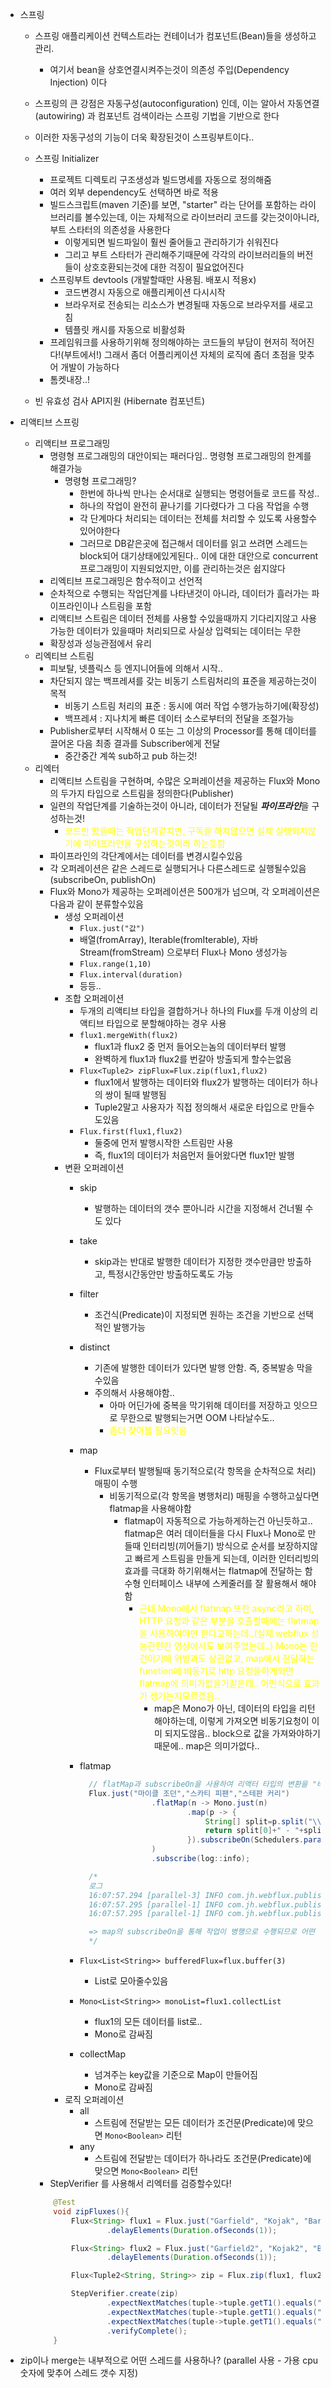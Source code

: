 - 스프링
  - 스프링 애플리케이션 컨텍스트라는 컨테이너가 컴포넌트(Bean)들을 생성하고 관리.
    - 여기서 bean을 상호연결시켜주는것이 의존성 주입(Dependency Injection) 이다
  - 스프링의 큰 강점은 자동구성(autoconfiguration) 인데, 이는 알아서 자동연결(autowiring) 과 컴포넌트 검색이라는 스프링 기법을 기반으로 한다
  - 이러한 자동구성의 기능이 더욱 확장된것이 스프링부트이다..
  - 스프링 Initializer
    - 프로젝트 디렉토리 구조생성과 빌드명세를 자동으로 정의해줌
    - 여러 외부 dependency도 선택하면 바로 적용
    - 빌드스크립트(maven 기준)를 보면, "starter" 라는 단어를 포함하는 라이브러리를 볼수있는데, 이는 자체적으로 라이브러리 코드를 갖는것이아니라, 부트 스타터의 의존성을 사용한다
      - 이렇게되면 빌드파일이 훨씬 줄어들고 관리하기가 쉬워진다
      - 그리고 부트 스타터가 관리해주기때문에 각각의 라이브러리들의 버전들이 상호호환되는것에 대한 걱징이 필요없어진다 
    - 스프링부트 devtools (개발할때만 사용됨. 배포시 적용x)
      - 코드변경시 자동으로 애플리케이션 다시시작
      - 브라우저로 전송되는 리소스가 변경될때 자동으로 브라우저를 새로고침
      - 템플릿 캐시를 자동으로 비활성화
    - 프레임워크를 사용하기위해 정의해야하는 코드들의 부담이 현저히 적어진다!(부트에서!) 그래서 좀더 어플리케이션 자체의 로직에 좀더 초점을 맞추어 개발이 가능하다
    - 톰켓내장..!

  - 빈 유효성 검사 API지원 (Hibernate 컴포넌트)  


- 리액티브 스프링
  - 리액티브 프로그래밍
    - 명령형 프로그래밍의 대안이되는 패러다임.. 명령형 프로그래밍의 한계를 해결가능 
      - 명령형 프로그래밍?
        - 한번에 하나씩 만나는 순서대로 실행되는 명령어들로 코드를 작성..
        - 하나의 작업이 완전히 끝나기를 기다렸다가 그 다음 작업을 수행
        - 각 단계마다 처리되는 데이터는 전체를 처리할 수 있도록 사용할수있어야한다
        - 그러므로 DB같은곳에 접근해서 데이터를 읽고 쓰려면 스레드는 block되어 대기상태에있게된다.. 이에 대한 대안으로 concurrent 프로그래밍이 지원되었지만, 이를 관리하는것은 쉽지않다
    - 리엑티브 프로그래밍은 함수적이고 선언적
    - 순차적으로 수행되는 작업단계를 나타낸것이 아니라, 데이터가 흘러가는 파이프라인이나 스트림을 포함
    - 리액티브 스트림은 데이터 전체를 사용할 수있을때까지 기다리지않고 사용가능한 데이터가 있을때마 처리되므로 사실상 입력되는 데이터는 무한
    - 확장성과 성능관점에서 유리
  - 리엑티브 스트림
    - 피보탈, 넷플릭스 등 엔지니어들에 의해서 시작..
    - 차단되지 않는 백프레셔를 갖는 비동기 스트림처리의 표준을 제공하는것이 목적
      - 비동기 스트림 처리의 표준 : 동시에 여러 작업 수행가능하기에(확장성)
      - 백프레셔 : 지나치게 빠른 데이터 소스로부터의 전달을 조절가능
    - Publisher로부터 시작해서 0 또는 그 이상의 Processor를 통해 데이터를 끌어온 다음 최종 결과를 Subscriber에게 전달
      - 중간중간 계쏙 sub하고 pub 하는것!
  - 리엑터
    - 리액티브 스트림을 구현하며, 수많은 오퍼레이션을 제공하는 Flux와 Mono의 두가지 타입으로 스트림을 정의한다(Publisher)
    - 일련의 작업단계를 기술하는것이 아니라, 데이터가 전달될 ***파이프라인***을 구성하는것!
      - <span style="color:yellow">코드만 봤을때는 작업단계같지만, 구독을 하지않으면 실제 실행되지않기에 파이프라인을 구성하는것이라 하는듯함</span>
    - 파이프라인의 각단계에서는 데이터를 변경시킬수있음
    - 각 오퍼레이션은 같은 스레드로 실행되거나 다른스레드로 실행될수있음 (subscribeOn, publishOn)
    - Flux와 Mono가 제공하는 오퍼레이션은 500개가 넘으며, 각 오퍼레이션은 다음과 같이 분류할수있음
      - 생성 오퍼레이션
        - `Flux.just("값")`
        - 배열(fromArray), Iterable(fromIterable), 자바Stream(fromStream) 으로부터 Flux나 Mono 생성가능
        - `Flux.range(1,10)`
        - `Flux.interval(duration)`
        - 등등..
      - 조합 오퍼레이션
        - 두개의 리액티브 타입을 결합하거나 하나의 Flux를 두개 이상의 리액티브 타입으로 분할해야하는 경우 사용
        - `flux1.mergeWith(flux2)`
          - flux1과 flux2 중 먼저 들어오는놈의 데이터부터 발행
          - 완벽하게 flux1과 flux2를 번갈아 방출되게 할수는없음
        - `Flux<Tuple2> zipFlux=Flux.zip(flux1,flux2)`
          - flux1에서 발행하는 데이터와 flux2가 발행하는 데이터가 하나의 쌍이 될때 발행됨
          - Tuple2말고 사용자가 직접 정의해서 새로운 타입으로 만들수도있음
        - `Flux.first(flux1,flux2)`
          - 둘중에 먼저 발행시작한 스트림만 사용
          - 즉, flux1의 데이터가 처음먼저 들어왔다면 flux1만 발행
      - 변환 오퍼레이션
        - skip
          - 발행하는 데이터의 갯수 뿐아니라 시간을 지정해서 건너뛸 수도 있다
        - take
          - skip과는 반대로 발행한 데이터가 지정한 갯수만큼만 방출하고, 특정시간동안만 방출하도록도 가능
        - filter
          - 조건식(Predicate)이 지정되면 원하는 조건을 기반으로 선택적인 발행가능
        - distinct
          - 기존에 발행한 데이터가 있다면 발행 안함. 즉, 중복발송 막을수있음
          - 주의해서 사용해야함..
            - 아마 어딘가에 중복을 막기위해 데이터를 저장하고 잇으므로 무한으로 발행되는거면 OOM 나타날수도..
            - <span style="color:yellow">좀더 찾아볼 필요잇음</span>
        - map
          - Flux로부터 발행될때 동기적으로(각 항목을 순차적으로 처리) 매핑이 수행
            - 비동기적으로(각 항목을 병행처리) 매핑을 수행하고싶다면 flatmap을 사용해야함
              - flatmap이 자동적으로 가능하게하는건 아닌듯하고.. flatmap은 여러 데이터들을 다시 Flux나 Mono로 만들때 인터리빙(끼어들기) 방식으로 순서를 보장하지않고 빠르게 스트림을 만들게 되는데, 이러한 인터리빙의 효과를 극대화 하기위해서는 flatmap에 전달하는 함수형 인터페이스 내부에 스케줄러를 잘 활용해서 해야함
                - <span style="color:yellow">근데 Mono에서 flatmap 또한 async라고 하여, HTTP 요청과 같은 부분을 호출할때에는 flatmap을 사용하여야만 한다고하는데..(실제 webflux 성능관련한 영상에서도 보여주었는데..) Mono는 한건이기에 위빙과도 상관없고, map에서 전달하는 function에 비동기로 http 요청을하게되면 flatmap에 의미가없을거같은데.. 어떤식으로 효과가 생기는지모르겠음..</span>
                  - map은 Mono가 아닌, 데이터의 타입을 리턴해야하는데, 이렇게 가져오면 비동기요청이 이미 되지도않음.. block으로 값을 가져와야하기때문에.. map은 의미가없다..
                
        - flatmap
          
          ```java
            // flatMap과 subscribeOn을 사용하여 리액터 타입의 변환을 "비동기"적으로 수행하는 방법
            Flux.just("마이클 조던","스카티 피팬","스테판 커리")
                          .flatMap(n -> Mono.just(n)
                                  .map(p -> {
                                      String[] split=p.split("\\s");
                                      return split[0]+" - "+split[1];
                                  }).subscribeOn(Schedulers.parallel())
                          )
                          .subscribe(log::info);

            /*
            로그
            16:07:57.294 [parallel-3] INFO com.jh.webflux.publisher.FluxOperation - 스테판 - 커리
            16:07:57.295 [parallel-1] INFO com.jh.webflux.publisher.FluxOperation - 마이클 - 조던
            16:07:57.295 [parallel-1] INFO com.jh.webflux.publisher.FluxOperation - 스카티 - 피팬

            => map의 subscribeOn을 통해 작업이 병행으로 수행되므로 어떤 작업이 먼저끝날지 보장이 안되고, 그렇기때문에 flatMap을 통해 평면화된 Flux를 통해 발행되는 데이터들중 어떤게 먼저 발행될지 알수없다!
            */

          ```
        - `Flux<List<String>> bufferedFlux=flux.buffer(3)`
          - List로 모아줄수있음
        - `Mono<List<String>> monoList=flux1.collectList`
          - flux1의 모든 데이터를 list로..
          - Mono로 감싸짐
        - collectMap
          - 넘겨주는 key값을 기준으로 Map이 만들어짐
          - Mono로 감싸짐
      - 로직 오퍼레이션
        - all
          - 스트림에 전달받는 모든 데이터가 조건문(Predicate)에 맞으면 `Mono<Boolean>` 리턴
        - any
          - 스트림에 전달받는 데이터가 하나라도 조건문(Predicate)에 맞으면 `Mono<Boolean>` 리턴
    - StepVerifier 를 사용해서 리엑터를 검증할수있다!
    ```java
        @Test
        void zipFluxes(){
            Flux<String> flux1 = Flux.just("Garfield", "Kojak", "Barbossa")
                    .delayElements(Duration.ofSeconds(1));

            Flux<String> flux2 = Flux.just("Garfield2", "Kojak2", "Barbossa2")
                    .delayElements(Duration.ofSeconds(1));

            Flux<Tuple2<String, String>> zip = Flux.zip(flux1, flux2);

            StepVerifier.create(zip)
                    .expectNextMatches(tuple->tuple.getT1().equals("Garfield") && tuple.getT2().equals("Garfield2"))
                    .expectNextMatches(tuple->tuple.getT1().equals("Kojak") && tuple.getT2().equals("Kojak2"))
                    .expectNextMatches(tuple->tuple.getT1().equals("Barbossa") && tuple.getT2().equals("Barbossa2"))
                    .verifyComplete();
        }
    ```

- zip이나 merge는 내부적으로 어떤 스레드를 사용하나? (parallel 사용 - 가용 cpu 숫자에 맞추어 스레드 갯수 지정)



